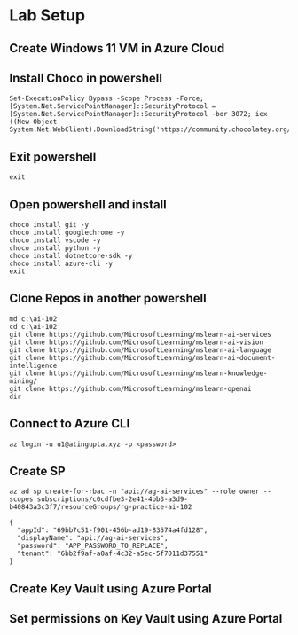 # Lab Setup

## Create Windows 11 VM in Azure Cloud

## Install Choco in powershell
```
Set-ExecutionPolicy Bypass -Scope Process -Force; [System.Net.ServicePointManager]::SecurityProtocol = [System.Net.ServicePointManager]::SecurityProtocol -bor 3072; iex ((New-Object System.Net.WebClient).DownloadString('https://community.chocolatey.org/install.ps1'))
```

## Exit powershell
```
exit
```

## Open powershell and install
```
choco install git -y
choco install googlechrome -y
choco install vscode -y
choco install python -y
choco install dotnetcore-sdk -y
choco install azure-cli -y
exit
```

## Clone Repos in another powershell
```
md c:\ai-102
cd c:\ai-102
git clone https://github.com/MicrosoftLearning/mslearn-ai-services
git clone https://github.com/MicrosoftLearning/mslearn-ai-vision
git clone https://github.com/MicrosoftLearning/mslearn-ai-language
git clone https://github.com/MicrosoftLearning/mslearn-ai-document-intelligence
git clone https://github.com/MicrosoftLearning/mslearn-knowledge-mining/
git clone https://github.com/MicrosoftLearning/mslearn-openai
dir
```

## Connect to Azure CLI
```
az login -u u1@atingupta.xyz -p <password>
```

## Create SP
```
az ad sp create-for-rbac -n "api://ag-ai-services" --role owner --scopes subscriptions/c0cdfbe3-2e41-4bb3-a3d9-b40843a3c3f7/resourceGroups/rg-practice-ai-102
```

```
{
  "appId": "69bb7c51-f901-456b-ad19-83574a4fd128",
  "displayName": "api://ag-ai-services",
  "password": "APP_PASSWORD_TO_REPLACE",
  "tenant": "6bb2f9af-a0af-4c32-a5ec-5f7011d37551"
}
```

## Create Key Vault using Azure Portal

## Set permissions on Key Vault using Azure Portal
